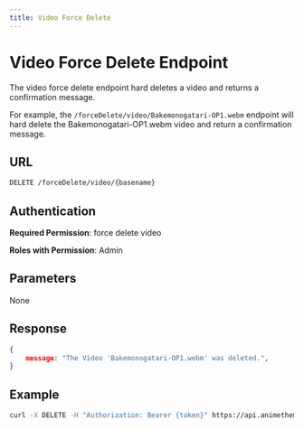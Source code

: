```yaml
---
title: Video Force Delete
---
```


# Video Force Delete Endpoint

The video force delete endpoint hard deletes a video and returns a confirmation message.

For example, the `/forceDelete/video/Bakemonogatari-OP1.webm` endpoint will hard delete the Bakemonogatari-OP1.webm video and return a confirmation message.

## URL

```sh
DELETE /forceDelete/video/{basename}
```

## Authentication

**Required Permission**: force delete video

**Roles with Permission**: Admin

## Parameters

None

## Response

```json
{
    message: "The Video 'Bakemonogatari-OP1.webm' was deleted.",
}
```

## Example

```bash
curl -X DELETE -H "Authorization: Bearer {token}" https://api.animethemes.moe/forceDelete/video/Bakemonogatari-OP1.webm
```
